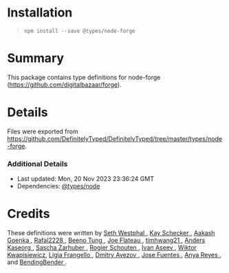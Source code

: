 # Installation

> `npm install --save @types/node-forge`

# Summary

This package contains type definitions for node-forge (https://github.com/digitalbazaar/forge).

# Details

Files were exported from https://github.com/DefinitelyTyped/DefinitelyTyped/tree/master/types/node-forge.

### Additional Details

* Last updated: Mon, 20 Nov 2023 23:36:24 GMT
* Dependencies: [@types/node](https://npmjs.com/package/@types/node)

# Credits

These definitions were written by [Seth Westphal      ](https://github.com/westy92)
, [Kay Schecker       ](https://github.com/flynetworks), [Aakash Goenka      ](https://github.com/a-k-g)
, [Rafal2228          ](https://github.com/rafal2228), [Beeno Tung         ](https://github.com/beenotung)
, [Joe Flateau        ](https://github.com/joeflateau), [timhwang21         ](https://github.com/timhwang21)
, [Anders Kaseorg     ](https://github.com/andersk), [Sascha Zarhuber    ](https://github.com/saschazar21)
, [Rogier Schouten    ](https://github.com/rogierschouten), [Ivan Aseev         ](https://github.com/aseevia)
, [Wiktor Kwapisiewicz](https://github.com/wiktor-k), [Ligia Frangello    ](https://github.com/frangello)
, [Dmitry Avezov      ](https://github.com/avezov), [Jose Fuentes       ](https://github.com/j-fuentes)
, [Anya Reyes         ](https://github.com/darkade), and [BendingBender      ](https://github.com/BendingBender).
